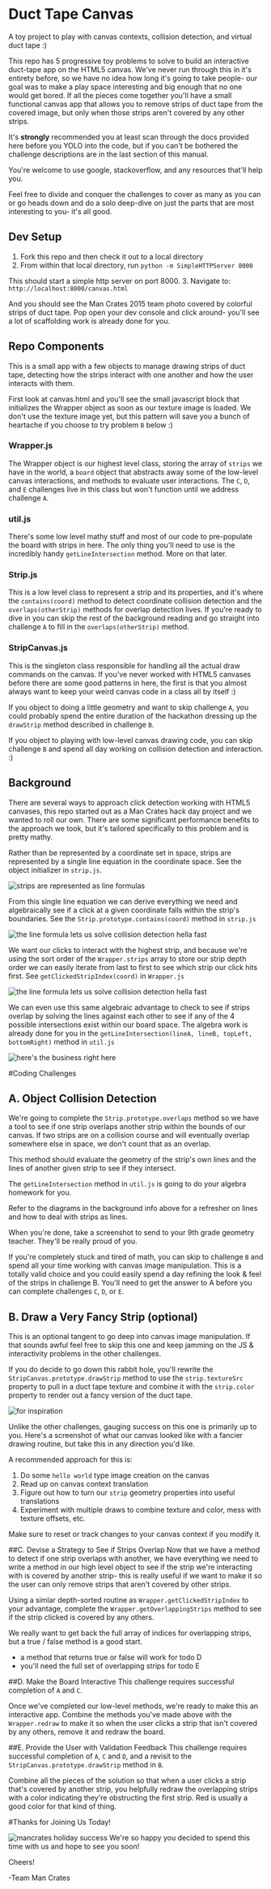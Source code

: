 # Duct Tape Canvas
A toy project to play with canvas contexts, collision detection, and virtual duct tape :)

This repo has 5 progressive toy problems to solve to build an interactive duct-tape
app on the HTML5 canvas. We've never run through this in it's entirety before, so we have
no idea how long it's going to take people- our goal was to make a play space interesting
and big enough that no one would get bored. If all the pieces come together you'll have
a small functional canvas app that allows you to remove strips of duct tape from the
covered image, but only when those strips aren't covered by any other strips.

It's **strongly** recommended you at least scan through the docs
provided here before you YOLO into the code, but if you can't be bothered the challenge
descriptions are in the last section of this manual.

You're welcome to use google, stackoverflow, and any resources that'll help you.

Feel free to divide and conquer the challenges to cover as many as you can or go
heads down and do a solo deep-dive on just the parts that are most interesting to you- it's
all good.

## Dev Setup
1. Fork this repo and then check it out to a local directory
2. From within that local directory, run
`python -m SimpleHTTPServer 8000`

This should start a simple http server on port 8000.
3. Navigate to:
`http://localhost:8000/canvas.html`

And you should see the Man Crates 2015 team photo covered by colorful strips of duct
tape. Pop open your dev console and click around- you'll see a lot of scaffolding work
is already done for you.

## Repo Components
This is a small app with a few objects to manage drawing strips of duct tape, detecting
how the strips interact with one another and how the user interacts with them.

First look at canvas.html and you'll see the small javascript block that initializes the
Wrapper object as soon as our texture image is loaded. We don't use the texture image yet,
but this pattern will save you a bunch of heartache if you choose to try problem `B` below :)

### Wrapper.js
The Wrapper object is our highest level class, storing the array of `strips` we have in
the world, a `board` object that abstracts away some of the low-level canvas interactions,
and methods to evaluate user interactions. The `C`, `D`, and `E` challenges live in this
class but won't function until we address challenge `A`.

### util.js
There's some low level mathy stuff and most of our code to pre-populate the board with
strips in here. The only thing you'll need to use is the incredibly handy
`getLineIntersection` method. More on that later.

### Strip.js
This is a low level class to represent a strip and its properties, and it's where the
`contains(coord)` method to detect coordinate collision detection and the
`overlaps(otherStrip)` methods for overlap detection lives. If you're ready to dive in
 you can skip the rest of the background reading and go straight into challenge `A` to
 fill in the `overlaps(otherStrip)` method.

### StripCanvas.js
This is the singleton class responsible for handling all the actual draw commands on the
canvas. If you've never worked with HTML5 canvases before there are some good patterns
in here, the first is that you almost always want to keep your weird canvas code in a
class all by itself :)

If you object to doing a little geometry and want to skip challenge `A`, you could
probably spend the entire duration of the hackathon dressing up the `drawStrip` method
described in challenge `B`.

If you object to playing with low-level canvas drawing code, you can skip challenge `B`
and spend all day working on collision detection and interaction. :)

## Background
There are several ways to approach click detection working with HTML5 canvases, this
repo started out as a Man Crates hack day project and we wanted to roll our own. There
are some significant performance benefits to the approach we took, but it's tailored
specifically to this problem and is pretty mathy.

Rather than be represented by a coordinate set in space, strips are represented by
a single line equation in the coordinate space. See the object initializer in
`strip.js`.

![strips are represented as line formulas](https://github.com/mancrates/canvas_project/blob/master/project/strip_line_formula.jpg)

From this single line equation we can derive everything we need and algebraically
see if a click at a given coordinate falls within the strip's boundaries. See the
`Strip.prototype.contains(coord)` method in `strip.js`

![the line formula lets us solve collision detection hella fast](https://github.com/mancrates/canvas_project/blob/master/project/strip_collision_detection.jpg)

We want our clicks to interact with the highest strip, and because we're using the sort
order of the `Wrapper.strips` array to store our strip depth order we can easily iterate
from last to first to see which strip our click hits first. See `getClickedStripIndex(coord)`
in `Wrapper.js`

![the line formula lets us solve collision detection hella fast](https://github.com/mancrates/canvas_project/blob/master/project/strip_sorted_depth_collision.jpg)

We can even use this same algebraic advantage to check to see if strips overlap by
solving the lines against each other to see if any of the 4 possible intersections
exist within our board space. The algebra work is already done for you in the
`getLineIntersection(lineA, lineB, topLeft, bottomRight)` method in `util.js`

![here's the business right here](https://github.com/mancrates/canvas_project/blob/master/project/multi_strip_collisions.jpg)

#Coding Challenges

## A. Object Collision Detection
We're going to complete the `Strip.prototype.overlaps` method so we have a tool to see
if one strip overlaps another strip within the bounds of our canvas. If two strips are on
a collision course and will eventually overlap somewhere else in space, we don't count
that as an overlap.

This method should evaluate the geometry of the strip's own lines and the lines of
another given strip to see if they intersect.

The `getLineIntersection` method in `util.js` is going to do your algebra homework for you.

Refer to the diagrams in the background info above for a refresher on lines and how to
deal with strips as lines.

When you're done, take a screenshot to send to your 9th grade geometry teacher. They'll
be really proud of you.

If you're completely stuck and tired of math, you can skip to challenge `B` and spend all
your time working with canvas image manipulation. This is a totally valid choice and
you could easily spend a day refining the look & feel of the strips in challenge B. You'll
need to get the answer to A before you can complete challenges `C`, `D`, or `E`.

## B. Draw a Very Fancy Strip (optional)
This is an optional tangent to go deep into canvas image manipulation. If that sounds
awful feel free to skip this one and keep jamming on the JS & interactivity problems in
the other challenges.

If you do decide to go down this rabbit hole, you'll rewrite the
`StripCanvas.prototype.drawStrip` method to use the `strip.textureSrc` property to pull
in a duct tape texture and combine it with the `strip.color` property to render out a
fancy version of the duct tape.

![for inspiration](https://github.com/mancrates/canvas_project/blob/master/project/ddt_texture_inspiration.jpg?raw=true)

Unlike the other challenges, gauging success on this one is primarily up to you. Here's
a screenshot of what our canvas looked like with a fancier drawing routine, but take this
in any direction you'd like.

A recommended approach for this is:
 1. Do some `hello world` type image creation on the canvas
 2. Read up on canvas context translation
 3. Figure out how to turn our `strip` geometry properties into useful translations
 4. Experiment with multiple draws to combine texture and color, mess with texture offsets, etc.

Make sure to reset or track changes to your canvas context if you modify it.

##C. Devise a Strategy to See if Strips Overlap
Now that we have a method to detect if one strip overlaps with another, we have everything
we need to write a method in our high level object to see if the strip we're interacting
with is covered by another strip- this is really useful if we want to make it so the user
can only remove strips that aren't covered by other strips.

Using a simlar depth-sorted routine as `Wrapper.getClickedStripIndex` to your advantage,
complete the `Wrapper.getOverlappingStrips` method to see if the strip clicked is covered
by any others.

We really want to get back the full array of indices for overlapping strips, but a
true / false method is a good start.
- a method that returns true or false will work for todo D
- you'll need the full set of overlapping strips for todo E

##D. Make the Board Interactive
This challenge requires successful completion of `A` and `C`.

Once we've completed our low-level methods, we're ready to make this an interactive app.
Combine the methods you've made above with the `Wrapper.redraw` to make it so when the
user clicks a strip that isn't covered by any others, remove it and redraw the board.

##E. Provide the User with Validation Feedback
This challenge requires successful completion of `A`, `C` and `D`, and a revisit to the
`StripCanvas.prototype.drawStrip` method in `B`.

Combine all the pieces of the solution so that when a user clicks a strip that's covered
by another strip, you helpfully redraw the overlapping strips with a color indicating
they're obstructing the first strip. Red is usually a good color for that kind of thing.


#Thanks for Joining Us Today!

![mancrates holiday success](https://github.com/mancrates/canvas_project/blob/master/project/join_us.jpg?raw=true)
We're so happy you decided to spend this time with us and hope to see you soon!

Cheers!

-Team Man Crates
